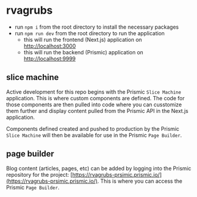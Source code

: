 # rvagrubs

- run `npm i` from the root directory to install the necessary packages
- run `npm run dev` from the root directory to run the application
  - this will run the frontend (Next.js) application on [http://localhost:3000](http://localhost:3000)
  - this will run the backend (Prismic) application on [http://localhost:9999](http://localhost:9999)

## slice machine

Active development for this repo begins with the Prismic `Slice Machine` application. This is where custom components are defined. The code for those components are then pulled into code where you can cusstomize them further and display content pulled from the Prismic API in the Next.js application.

Components defined created and pushed to production by the Prismic `Slice Machine` will then be available for use in the Prismic `Page Builder`.

## page builder

Blog content (articles, pages, etc) can be added by logging into the Prismic repository for the project: [https://rvagrubs-prsimic.prismic.io/](https://rvagrubs-prsimic.prismic.io/). This is where you can access the Prismic `Page Builder`.
